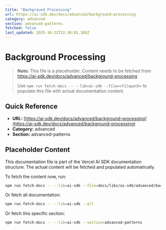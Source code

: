 ```yaml
---
title: "Background Processing"
url: https://ai-sdk.dev/docs/advanced/background-processing
category: advanced
section: advanced-patterns
fetched: false
last_updated: 2025-10-21T22:38:01.108Z
---
```


# Background Processing

> **Note:** This file is a placeholder. Content needs to be fetched from https://ai-sdk.dev/docs/advanced/background-processing
>
> Use `npm run fetch-docs -- --lib=ai-sdk --file=<filepath>` to populate this file with actual documentation content.

## Quick Reference

- **URL:** [https://ai-sdk.dev/docs/advanced/background-processing](https://ai-sdk.dev/docs/advanced/background-processing)
- **Category:** advanced
- **Section:** advanced-patterns

## Placeholder Content

This documentation file is part of the Vercel AI SDK documentation structure.
The actual content will be fetched and populated automatically.

To fetch the content now, run:

```bash
npm run fetch-docs -- --lib=ai-sdk --file=docs/libs/ai-sdk/advanced/background-processing.md
```

Or fetch all documentation:

```bash
npm run fetch-docs -- --lib=ai-sdk --all
```

Or fetch this specific section:

```bash
npm run fetch-docs -- --lib=ai-sdk --section=advanced-patterns
```
